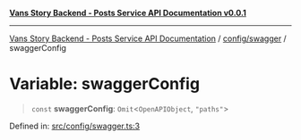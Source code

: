 [**Vans Story Backend - Posts Service API Documentation v0.0.1**](README.md)

***

[Vans Story Backend - Posts Service API Documentation](modules.md) / [config/swagger](config\swagger\README.md) / swaggerConfig

# Variable: swaggerConfig

> `const` **swaggerConfig**: `Omit`\<`OpenAPIObject`, `"paths"`\>

Defined in: [src/config/swagger.ts:3](https://github.com/JONGHYUNVAN/vans_story_be_post/blob/30670f9b5f4ff4f94181bc9d1b844416ab74ddc8/src/config/swagger.ts#L3)
